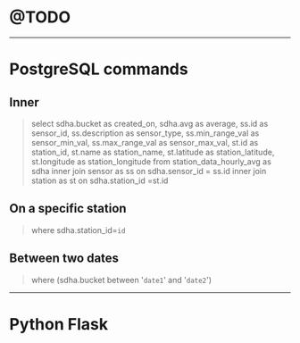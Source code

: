 # @TODO 
---
# PostgreSQL commands
## Inner
>select sdha.bucket as created_on, 
sdha.avg as average, 
ss.id as sensor_id, 
ss.description as sensor_type, 
ss.min_range_val as sensor_min_val, 
ss.max_range_val as sensor_max_val,
st.id as station_id,
st.name as station_name,
st.latitude as station_latitude,
st.longitude as station_longitude from station_data_hourly_avg as sdha inner join sensor as ss on sdha.sensor_id = ss.id inner join station as st on sdha.station_id =st.id 

## On a specific station
> where sdha.station_id=`id`
## Between two dates
>  where (sdha.bucket between '`date1`' and '`date2`')
---
# Python Flask